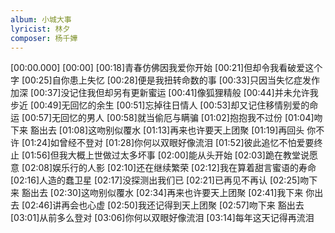 ```yaml
---
album: 小城大事
lyricist: 林夕
composer: 杨千嬅
---
```


[00:00.000]
[00:00]
[00:18]青春仿佛因我爱你开始
[00:21]但却令我看破爱这个字
[00:25]自你患上失忆
[00:28]便是我扭转命数的事
[00:33]只因当失忆症发作加深
[00:37]没记住我但却另有更新蜜运
[00:41]像狐狸精般
[00:44]并未允许我步近
[00:49]无回忆的余生
[00:51]忘掉往日情人
[00:53]却又记住移情别爱的命运
[00:57]无回忆的男人
[00:58]就当偷厄与瞒骗
[01:02]抱抱我不过份
[01:04]吻下来 豁出去
[01:08]这吻别似覆水
[01:13]再来也许要天上团聚
[01:19]再回头 你不许
[01:24]如曾经不登对
[01:28]你何以双眼好像流泪
[01:52]彼此追忆不怕爱要终止
[01:56]但我大概上世做过太多坏事
[02:00]能从头开始
[02:03]跪在教堂说愿意
[02:08]娱乐行的人影
[02:10]还在继续繁荣
[02:12]我在算着甜言蜜语的寿命
[02:16]人造的蠢卫星
[02:17]没探测出我们已
[02:21]已再见不再认
[02:25]吻下来 豁出去
[02:30]这吻别似覆水
[02:34]再来也许要天上团聚
[02:41]我下来 你出去
[02:46]讲再会也心虚
[02:50]我还记得到天上团聚
[02:57]吻下来 豁出去
[03:01]从前多么登对
[03:06]你何以双眼好像流泪
[03:14]每年这天记得再流泪
